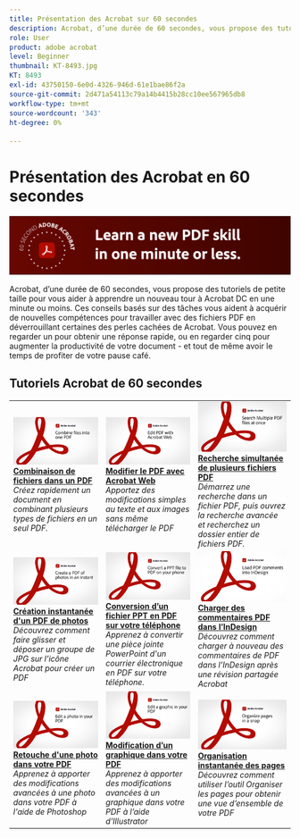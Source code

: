 ```yaml
---
title: Présentation des Acrobat sur 60 secondes
description: Acrobat, d’une durée de 60 secondes, vous propose des tutoriels de petite taille pour vous aider à apprendre un nouveau tour à Acrobat DC en une minute ou moins.
role: User
product: adobe acrobat
level: Beginner
thumbnail: KT-8493.jpg
KT: 8493
exl-id: 43750150-6e0d-4326-946d-61e1bae86f2a
source-git-commit: 2d471a54113c79a14b4415b28cc10ee567965db8
workflow-type: tm+mt
source-wordcount: '343'
ht-degree: 0%

---
```


# Présentation des Acrobat en 60 secondes

![Image Acrobat de 60 secondes](../assets/Hero-60sec.png)

Acrobat, d’une durée de 60 secondes, vous propose des tutoriels de petite taille pour vous aider à apprendre un nouveau tour à Acrobat DC en une minute ou moins. Ces conseils basés sur des tâches vous aident à acquérir de nouvelles compétences pour travailler avec des fichiers PDF en déverrouillant certaines des perles cachées de Acrobat. Vous pouvez en regarder un pour obtenir une réponse rapide, ou en regarder cinq pour augmenter la productivité de votre document - et tout de même avoir le temps de profiter de votre pause café.

## Tutoriels Acrobat de 60 secondes

<table style="table-layout:fixed">
<tr>
  <td>
    <a href="combine-to-one-pdf.md">
      <img alt="Combinaison de fichiers dans un PDF" src="../assets/60sec_Combine_1280.jpg" />
    </a>
    <div>
    <a href="combine-to-one-pdf.md"><strong>Combinaison de fichiers dans un PDF</strong></a>
    </div>
    <em>Créez rapidement un document en combinant plusieurs types de fichiers en un seul PDF.</em>
    <br>
  </td>
  <td>
    <a href="edit.md">
      <img alt="Modifier le PDF avec Acrobat Web" src="../assets/60sec_Edit_1280.jpg" />
    </a>
    <div>
    <a href="edit.md"><strong>Modifier le PDF avec Acrobat Web</strong></a>
    </div>
    <em>Apportez des modifications simples au texte et aux images sans même télécharger le PDF</em>
    <br>
  </td>
  <td>
    <a href="search.md">
      <img alt="Recherche simultanée de plusieurs fichiers PDF" src="../assets/60sec_Search_1280.jpg" />
    </a>
    <div>
     <a href="search.md"><strong>Recherche simultanée de plusieurs fichiers PDF</strong></a>
    </div>
    <em>Démarrez une recherche dans un fichier PDF, puis ouvrez la recherche avancée et recherchez un dossier entier de fichiers PDF.</em>
    <br>
  </td>
</tr>
<tr>
  <td>
    <a href="photo.md">
      <img alt="Création instantanée d'un PDF de photos" src="../assets/60sec_Photo_1280.jpg" />
    </a>
    <div>
    <a href="photo.md"><strong>Création instantanée d'un PDF de photos</strong></a>
    </div>
    <em>Découvrez comment faire glisser et déposer un groupe de JPG sur l’icône Acrobat pour créer un PDF</em>
    <br>
  </td>
  <td>
    <a href="phone.md">
      <img alt="Conversion d’un fichier PPT en PDF sur votre téléphone" src="../assets/60sec_Phone_1280.jpg" />
    </a>
    <div>
    <a href="phone.md"><strong>Conversion d’un fichier PPT en PDF sur votre téléphone</strong></a>
    </div>
    <em>Apprenez à convertir une pièce jointe PowerPoint d'un courrier électronique en PDF sur votre téléphone.</em>
    <br>
  </td>  
 <td>
    <a href="indesign.md">
      <img alt="Charger des commentaires PDF dans l’InDesign" src="../assets/60sec_InDesign_1280.jpg" />
    </a>
    <div>
    <a href="indesign.md"><strong>Charger des commentaires PDF dans l’InDesign</strong></a>
    </div>
    <em>Découvrez comment charger à nouveau des commentaires de PDF dans l’InDesign après une révision partagée Acrobat</em>
    <br>
  </td>  
</tr>
<tr>
  <td>
    <a href="editphoto.md">
      <img alt="Retouche d'une photo dans votre PDF" src="../assets/60sec_Editphoto_1280.jpg" />
    </a>
    <div>
    <a href="editphoto.md"><strong>Retouche d'une photo dans votre PDF</strong></a>
    </div>
    <em>Apprenez à apporter des modifications avancées à une photo dans votre PDF à l'aide de Photoshop</em>
    <br>
  </td>
  <td>
    <a href="editgraphic.md">
      <img alt="Modification d’un graphique dans votre PDF" src="../assets/60sec_Editgraphic_1280.jpg" />
    </a>
    <div>
    <a href="editgraphic.md"><strong>Modification d’un graphique dans votre PDF</strong></a>
    </div>
    <em>Apprenez à apporter des modifications avancées à un graphique dans votre PDF à l’aide d’Illustrator</em>
    <br>
  </td>  
 <td>
    <a href="organize.md">
      <img alt="Organisation instantanée des pages" src="../assets/60sec_Organize_1280.jpg" />
    </a>
    <div>
    <a href="organize.md"><strong>Organisation instantanée des pages</strong></a>
    </div>
    <em>Découvrez comment utiliser l’outil Organiser les pages pour obtenir une vue d’ensemble de votre PDF</em>
    <br>
  </td>  
</tr>
</table>